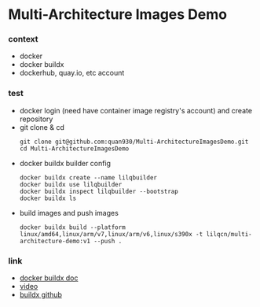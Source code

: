 # Multi-Architecture Images Demo

### context
+ docker
+ docker buildx
+ dockerhub, quay.io, etc account

### test
+ docker login (need have container image registry's account) and create repository
+ git clone & cd
    ```shell
    git clone git@github.com:quan930/Multi-ArchitectureImagesDemo.git
    cd Multi-ArchitectureImagesDemo
    ```
+ docker buildx builder config
    ```shell
    docker buildx create --name lilqbuilder
    docker buildx use lilqbuilder
    docker buildx inspect lilqbuilder --bootstrap
    docker buildx ls
    ```
+ build images and push images
    ```shell
    docker buildx build --platform linux/amd64,linux/arm/v7,linux/arm/v6,linux/s390x -t lilqcn/multi-architecture-demo:v1 --push .
    ```
  
### link
+ [docker buildx doc](https://docs.docker.com/buildx/working-with-buildx/)
+ [video](https://www.youtube.com/watch?v=hWSHtHasJUI)
+ [buildx github](https://github.com/docker/buildx)